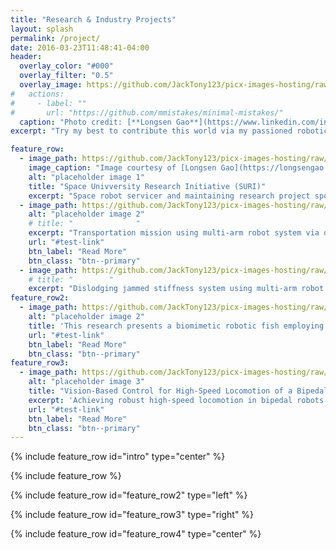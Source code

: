 ```yaml
---
title: "Research & Industry Projects"
layout: splash
permalink: /project/
date: 2016-03-23T11:48:41-04:00
header:
  overlay_color: "#000"
  overlay_filter: "0.5"
  overlay_image: https://github.com/JackTony123/picx-images-hosting/raw/master/new_v2.7snf91u0kl.webp
#   actions:
#     - label: ""
#       url: "https://github.com/mmistakes/minimal-mistakes/"
  caption: "Photo credit: [**Longsen Gao**](https://www.linkedin.com/in/longsen-g-5633b9101/)"
excerpt: "Try my best to contribute this world via my passioned robotics."

feature_row:
  - image_path: https://github.com/JackTony123/picx-images-hosting/raw/master/suri.70ahwvrlmu.webp
    image_caption: "Image courtesy of [Longsen Gao](https://longsengao.com/)"
    alt: "placeholder image 1"
    title: "Space Univversity Research Initiative (SURI)"
    excerpt: "Space robot servicer and maintaining research project sponsored by AFRL. Collaboration with CMU, TAMU, Northrop Grumman Corporation."
  - image_path: https://github.com/JackTony123/picx-images-hosting/raw/master/trans.7pi5i585u.gif
    alt: "placeholder image 2"
    # title: "              "
    excerpt: "Transportation mission using multi-arm robot system via dencentralized adaptive control."
    url: "#test-link"
    btn_label: "Read More"
    btn_class: "btn--primary"
  - image_path: https://github.com/JackTony123/picx-images-hosting/raw/master/RAL_Final_V2_x264-(1).1sf94ygqf0.gif
    # title: "        "
    excerpt: "Dislodging jammed stiffness system using multi-arm robot system via decentralized adaptive control."
feature_row2:
  - image_path: https://github.com/JackTony123/picx-images-hosting/raw/master/fish_demo_undergraduate.4ckvdgb8od.gif
    alt: "placeholder image 2"
    title: 'This research presents a biomimetic robotic fish employing a vision-based system for the automated detection of underwater leaks. Inspired by biological fish structures often explored in robotics competitions, the platform is designed to identify leakage sources from submerged infrastructure, such as pipes or conduits, using computer vision techniques.'
    url: "#test-link"
    btn_label: "Read More"
    btn_class: "btn--primary"
feature_row3:
  - image_path: https://github.com/JackTony123/picx-images-hosting/raw/master/bipedal_robot.4jo38w5wkh.gif
    alt: "placeholder image 3"
    title: "Vision-Based Control for High-Speed Locomotion of a Bipedal Robot"
    excerpt: 'Achieving robust high-speed locomotion in bipedal robots presents significant challenges, particularly when traversing variable ground surfaces encountered in dynamic environments such as competitions. This research details a vision-based control framework designed to address this challenge. The system utilizes real-time computer vision to identify the characteristics of the upcoming terrain or mat surface. '
    url: "#test-link"
    btn_label: "Read More"
    btn_class: "btn--primary"
---
```


{% include feature_row id="intro" type="center" %}

{% include feature_row %}

{% include feature_row id="feature_row2" type="left" %}

{% include feature_row id="feature_row3" type="right" %}

{% include feature_row id="feature_row4" type="center" %}

